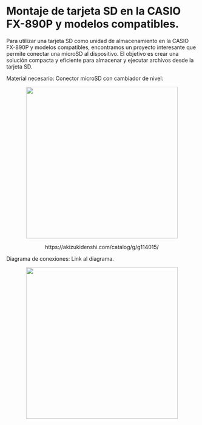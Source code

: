 # Montaje de tarjeta SD en la CASIO FX-890P y modelos compatibles.

Para utilizar una tarjeta SD como unidad de almacenamiento en la CASIO FX-890P y modelos compatibles, encontramos un proyecto interesante que permite conectar una microSD al dispositivo. El objetivo es crear una solución compacta y eficiente para almacenar y ejecutar archivos desde la tarjeta SD.

Material necesario:
Conector microSD con cambiador de nivel: 
<p align="center">
<img src="https://github.com/user-attachments/assets/3f76531d-801d-42a1-81ff-71e443359082" width="400">
</p>
<p align="center">
https://akizukidenshi.com/catalog/g/g114015/	

Diagrama de conexiones: Link al diagrama.
<p align="center">
<img src="https://github.com/user-attachments/assets/4338bf1e-8f66-4ca9-8a61-f049ef2d1ede" width="400">
</p>
<p align="center">

 
	
	
